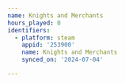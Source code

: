 ```yaml
---
name: Knights and Merchants
hours_played: 0
identifiers:
  - platform: steam
    appid: '253900'
    name: Knights and Merchants
    synced_on: '2024-07-04'

---
```

